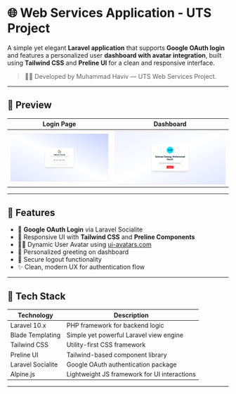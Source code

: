# 🌐 Web Services Application - UTS Project

A simple yet elegant **Laravel application** that supports **Google OAuth login** and features a personalized user **dashboard with avatar integration**, built using **Tailwind CSS** and **Preline UI** for a clean and responsive interface.

> 🧑‍💻 Developed by Muhammad Haviv — UTS Web Services Project.

---

## 📸 Preview

| Login Page | Dashboard |
|------------|-----------|
| ![Login Screenshot](public/Screenshot/login.png) | ![Dashboard Screenshot](public/Screenshot/dashboard.png) |

---

## 🔑 Features

- 🔐 **Google OAuth Login** via Laravel Socialite
- 🎨 Responsive UI with **Tailwind CSS** and **Preline Components**
- 🧍‍♂️ Dynamic User Avatar using [ui-avatars.com](https://ui-avatars.com)
- 💬 Personalized greeting on dashboard
- 🚪 Secure logout functionality
- ✨ Clean, modern UX for authentication flow

---

## 🧰 Tech Stack

| Technology      | Description                                  |
|-----------------|----------------------------------------------|
| Laravel 10.x    | PHP framework for backend logic              |
| Blade Templating| Simple yet powerful Laravel view engine      |
| Tailwind CSS    | Utility-first CSS framework                  |
| Preline UI      | Tailwind-based component library             |
| Laravel Socialite| Google OAuth authentication package         |
| Alpine.js       | Lightweight JS framework for UI interactions |

---